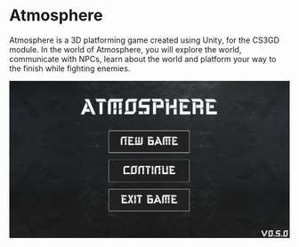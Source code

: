 # Atmosphere
Atmosphere is a 3D platforming game created using Unity, for the CS3GD module. In the world of Atmosphere, you will explore the world, communicate with NPCs, learn about the world and platform your way to the finish while fighting enemies.

![atmosphere-main-menu](/Assets/Textures/Images/titlescreen.png)